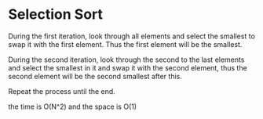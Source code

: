 # Selection Sort

During the first iteration, look through all elements and select the smallest to swap it with the first element.
Thus the first element will be the smallest.

During the second iteration, look through the second to the last elements and select the smallest in it and swap it
with the second element, thus the second element will be the second smallest after this.

Repeat the process until the end.

the time is O(N^2) and the space is O(1)
